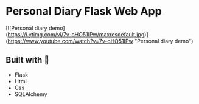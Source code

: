 # Personal Diary Flask Web App

[![Personal diary demo]    
(https://i.ytimg.com/vi/7v-oHO51IPw/maxresdefault.jpg)] 
(https://www.youtube.com/watch?v=7v-oHO51IPw "Personal diary demo")   

## Built with :rocket:
* Flask
* Html
* Css
* SQLAlchemy
